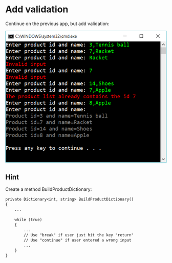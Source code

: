 ﻿# Add validation

Continue on the previous app, but add validation:

![](picture.png)

## Hint

Create a method BuildProductDictionary:

    private Dictionary<int, string> BuildProductDictionary()
    {
        ...

        while (true)
        {
            ...
            // Use "break" if user just hit the key "return"
            // Use "continue" if user entered a wrong input
            ...
        }
    }